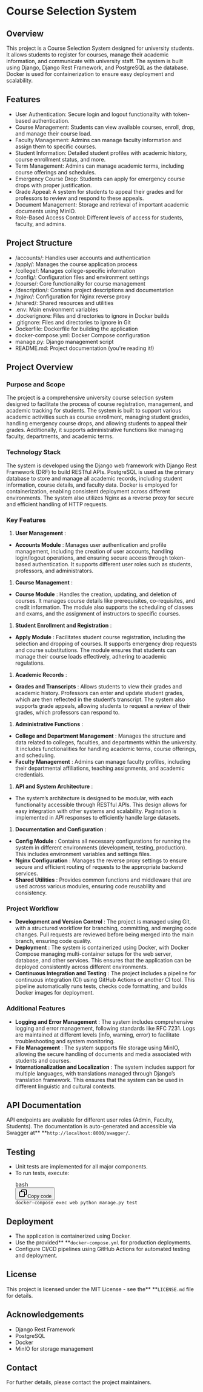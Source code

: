 # Course Selection System

## Overview

This project is a Course Selection System designed for university students. It allows students to register for courses, manage their academic information, and communicate with university staff. The system is built using Django, Django Rest Framework, and PostgreSQL as the database. Docker is used for containerization to ensure easy deployment and scalability.

## Features

* User Authentication: Secure login and logout functionality with token-based authentication.
* Course Management: Students can view available courses, enroll, drop, and manage their course load.
* Faculty Management: Admins can manage faculty information and assign them to specific courses.
* Student Information: Detailed student profiles with academic history, course enrollment status, and more.
* Term Management: Admins can manage academic terms, including course offerings and schedules.
* Emergency Course Drop: Students can apply for emergency course drops with proper justification.
* Grade Appeal: A system for students to appeal their grades and for professors to review and respond to these appeals.
* Document Management: Storage and retrieval of important academic documents using MinIO.
* Role-Based Access Control: Different levels of access for students, faculty, and admins.

## Project Structure

* /accounts/: Handles user accounts and authentication
* /apply/: Manages the course application process
* /college/: Manages college-specific information
* /config/: Configuration files and environment settings
* /course/: Core functionality for course management
* /description/: Contains project descriptions and documentation
* /nginx/: Configuration for Nginx reverse proxy
* /shared/: Shared resources and utilities
* .env: Main environment variables
* .dockerignore: Files and directories to ignore in Docker builds
* .gitignore: Files and directories to ignore in Git
* Dockerfile: Dockerfile for building the application
* docker-compose.yml: Docker Compose configuration
* manage.py: Django management script
* README.md: Project documentation (you're reading it!)



## Project Overview

### Purpose and Scope

The project is a comprehensive university course selection system designed to facilitate the process of course registration, management, and academic tracking for students. The system is built to support various academic activities such as course enrollment, managing student grades, handling emergency course drops, and allowing students to appeal their grades. Additionally, it supports administrative functions like managing faculty, departments, and academic terms.

### Technology Stack

The system is developed using the Django web framework with Django Rest Framework (DRF) to build RESTful APIs. PostgreSQL is used as the primary database to store and manage all academic records, including student information, course details, and faculty data. Docker is employed for containerization, enabling consistent deployment across different environments. The system also utilizes Nginx as a reverse proxy for secure and efficient handling of HTTP requests.

### Key Features

1. **User Management** :

* **Accounts Module** : Manages user authentication and profile management, including the creation of user accounts, handling login/logout operations, and ensuring secure access through token-based authentication. It supports different user roles such as students, professors, and administrators.

1. **Course Management** :

* **Course Module** : Handles the creation, updating, and deletion of courses. It manages course details like prerequisites, co-requisites, and credit information. The module also supports the scheduling of classes and exams, and the assignment of instructors to specific courses.

1. **Student Enrollment and Registration** :

* **Apply Module** : Facilitates student course registration, including the selection and dropping of courses. It supports emergency drop requests and course substitutions. The module ensures that students can manage their course loads effectively, adhering to academic regulations.

1. **Academic Records** :

* **Grades and Transcripts** : Allows students to view their grades and academic history. Professors can enter and update student grades, which are then reflected in the student’s transcript. The system also supports grade appeals, allowing students to request a review of their grades, which professors can respond to.

1. **Administrative Functions** :

* **College and Department Management** : Manages the structure and data related to colleges, faculties, and departments within the university. It includes functionalities for handling academic terms, course offerings, and scheduling.
* **Faculty Management** : Admins can manage faculty profiles, including their departmental affiliations, teaching assignments, and academic credentials.

1. **API and System Architecture** :

* The system’s architecture is designed to be modular, with each functionality accessible through RESTful APIs. This design allows for easy integration with other systems and scalability. Pagination is implemented in API responses to efficiently handle large datasets.

1. **Documentation and Configuration** :

* **Config Module** : Contains all necessary configurations for running the system in different environments (development, testing, production). This includes environment variables and settings files.
* **Nginx Configuration** : Manages the reverse proxy settings to ensure secure and efficient routing of requests to the appropriate backend services.
* **Shared Utilities** : Provides common functions and middleware that are used across various modules, ensuring code reusability and consistency.

### Project Workflow

* **Development and Version Control** : The project is managed using Git, with a structured workflow for branching, committing, and merging code changes. Pull requests are reviewed before being merged into the main branch, ensuring code quality.
* **Deployment** : The system is containerized using Docker, with Docker Compose managing multi-container setups for the web server, database, and other services. This ensures that the application can be deployed consistently across different environments.
* **Continuous Integration and Testing** : The project includes a pipeline for continuous integration (CI) using GitHub Actions or another CI tool. This pipeline automatically runs tests, checks code formatting, and builds Docker images for deployment.

### Additional Features

* **Logging and Error Management** : The system includes comprehensive logging and error management, following standards like RFC 7231. Logs are maintained at different levels (info, warning, error) to facilitate troubleshooting and system monitoring.
* **File Management** : The system supports file storage using MinIO, allowing the secure handling of documents and media associated with students and courses.
* **Internationalization and Localization** : The system includes support for multiple languages, with translations managed through Django’s translation framework. This ensures that the system can be used in different linguistic and cultural contexts.


## API Documentation

API endpoints are available for different user roles (Admin, Faculty, Students). The documentation is auto-generated and accessible via Swagger at** **`http://localhost:8000/swagger/`.

## Testing

* Unit tests are implemented for all major components.
* To run tests, execute:
  <pre><div class="dark bg-gray-950 contain-inline-size rounded-md border-[0.5px] border-token-border-medium"><div class="flex items-center relative text-token-text-secondary bg-token-main-surface-secondary px-4 py-2 text-xs font-sans justify-between rounded-t-md"><span>bash</span><div class="flex items-center"><span class="" data-state="closed"><button class="flex gap-1 items-center"><svg xmlns="http://www.w3.org/2000/svg" width="24" height="24" fill="none" viewBox="0 0 24 24" class="icon-sm"><path fill="currentColor" fill-rule="evenodd" d="M7 5a3 3 0 0 1 3-3h9a3 3 0 0 1 3 3v9a3 3 0 0 1-3 3h-2v2a3 3 0 0 1-3 3H5a3 3 0 0 1-3-3v-9a3 3 0 0 1 3-3h2zm2 2h5a3 3 0 0 1 3 3v5h2a1 1 0 0 0 1-1V5a1 1 0 0 0-1-1h-9a1 1 0 0 0-1 1zM5 9a1 1 0 0 0-1 1v9a1 1 0 0 0 1 1h9a1 1 0 0 0 1-1v-9a1 1 0 0 0-1-1z" clip-rule="evenodd"></path></svg>Copy code</button></span></div></div><div class="overflow-y-auto p-4" dir="ltr"><code class="!whitespace-pre hljs language-bash">docker-compose exec web python manage.py test
  </code></div></div></pre>

## Deployment

* The application is containerized using Docker.
* Use the provided** **`docker-compose.yml` for production deployments.
* Configure CI/CD pipelines using GitHub Actions for automated testing and deployment.


## License

This project is licensed under the MIT License - see the** **`LICENSE.md` file for details.

## Acknowledgements

* Django Rest Framework
* PostgreSQL
* Docker
* MinIO for storage management

## Contact

For further details, please contact the project maintainers.
